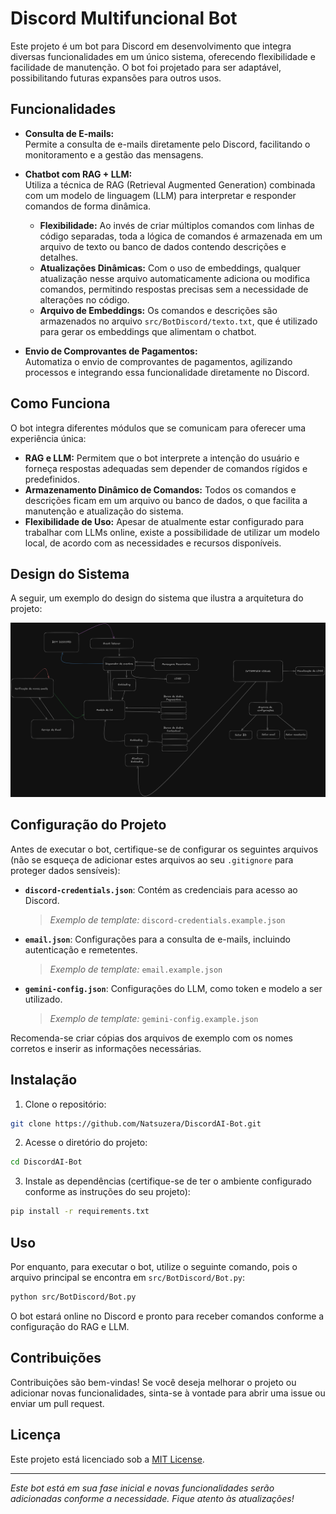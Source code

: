 # Discord Multifuncional Bot

Este projeto é um bot para Discord em desenvolvimento que integra diversas funcionalidades em um único sistema, oferecendo flexibilidade e facilidade de manutenção. O bot foi projetado para ser adaptável, possibilitando futuras expansões para outros usos.

## Funcionalidades

- **Consulta de E-mails:**  
  Permite a consulta de e-mails diretamente pelo Discord, facilitando o monitoramento e a gestão das mensagens.

- **Chatbot com RAG + LLM:**  
  Utiliza a técnica de RAG (Retrieval Augmented Generation) combinada com um modelo de linguagem (LLM) para interpretar e responder comandos de forma dinâmica.  
  - **Flexibilidade:** Ao invés de criar múltiplos comandos com linhas de código separadas, toda a lógica de comandos é armazenada em um arquivo de texto ou banco de dados contendo descrições e detalhes.  
  - **Atualizações Dinâmicas:** Com o uso de embeddings, qualquer atualização nesse arquivo automaticamente adiciona ou modifica comandos, permitindo respostas precisas sem a necessidade de alterações no código.
  - **Arquivo de Embeddings:** Os comandos e descrições são armazenados no arquivo `src/BotDiscord/texto.txt`, que é utilizado para gerar os embeddings que alimentam o chatbot.

- **Envio de Comprovantes de Pagamentos:**  
  Automatiza o envio de comprovantes de pagamentos, agilizando processos e integrando essa funcionalidade diretamente no Discord.

## Como Funciona

O bot integra diferentes módulos que se comunicam para oferecer uma experiência única:
- **RAG e LLM:** Permitem que o bot interprete a intenção do usuário e forneça respostas adequadas sem depender de comandos rígidos e predefinidos.
- **Armazenamento Dinâmico de Comandos:** Todos os comandos e descrições ficam em um arquivo ou banco de dados, o que facilita a manutenção e atualização do sistema.
- **Flexibilidade de Uso:** Apesar de atualmente estar configurado para trabalhar com LLMs online, existe a possibilidade de utilizar um modelo local, de acordo com as necessidades e recursos disponíveis.

## Design do Sistema

A seguir, um exemplo do design do sistema que ilustra a arquitetura do projeto:

![System Designer](https://raw.githubusercontent.com/Natsuzera/DiscordAI-Bot/master/images/ragbotsystem.png)

## Configuração do Projeto

Antes de executar o bot, certifique-se de configurar os seguintes arquivos (não se esqueça de adicionar estes arquivos ao seu `.gitignore` para proteger dados sensíveis):

- **`discord-credentials.json`**: Contém as credenciais para acesso ao Discord.  
  > *Exemplo de template:* `discord-credentials.example.json`

- **`email.json`**: Configurações para a consulta de e-mails, incluindo autenticação e remetentes.  
  > *Exemplo de template:* `email.example.json`

- **`gemini-config.json`**: Configurações do LLM, como token e modelo a ser utilizado.  
  > *Exemplo de template:* `gemini-config.example.json`

Recomenda-se criar cópias dos arquivos de exemplo com os nomes corretos e inserir as informações necessárias.

## Instalação

1. Clone o repositório:
```bash
git clone https://github.com/Natsuzera/DiscordAI-Bot.git
```

2. Acesse o diretório do projeto:
```bash
cd DiscordAI-Bot
```

3. Instale as dependências (certifique-se de ter o ambiente configurado conforme as instruções do seu projeto):
```bash
pip install -r requirements.txt
```

## Uso

Por enquanto, para executar o bot, utilize o seguinte comando, pois o arquivo principal se encontra em `src/BotDiscord/Bot.py`:
```bash
python src/BotDiscord/Bot.py
```

O bot estará online no Discord e pronto para receber comandos conforme a configuração do RAG e LLM.

## Contribuições

Contribuições são bem-vindas! Se você deseja melhorar o projeto ou adicionar novas funcionalidades, sinta-se à vontade para abrir uma issue ou enviar um pull request.

## Licença

Este projeto está licenciado sob a [MIT License](LICENSE).

---

*Este bot está em sua fase inicial e novas funcionalidades serão adicionadas conforme a necessidade. Fique atento às atualizações!*
